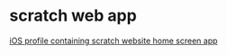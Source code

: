 # scratch web app
[iOS profile containing scratch website home screen app](https://scratch-secrets.github.io/scratch-web-app/Scratch.mobileconfig)
